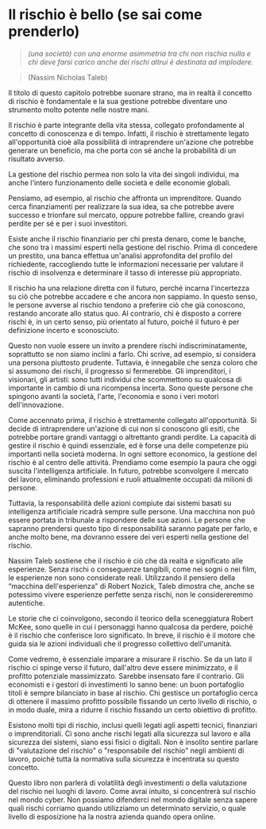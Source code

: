 <!-- \cleardoublepage -->

# Il rischio è bello (se sai come prenderlo)

> *(una società) con una enorme asimmetria tra chi non rischia nulla e chi deve farsi carico anche dei rischi altrui è destinata ad implodere.*

> (Nassim Nicholas Taleb)


Il titolo di questo capitolo potrebbe suonare strano, ma in realtà il concetto di rischio è fondamentale e la sua gestione potrebbe diventare uno strumento molto potente nelle nostre mani. 

Il rischio è parte integrante della vita stessa, collegato profondamente al concetto di conoscenza e di tempo. Infatti, il rischio è strettamente legato all'opportunità cioè alla possibilità di intraprendere un'azione che potrebbe generare un beneficio, ma che porta con sé anche la probabilità di un risultato avverso.

La gestione del rischio permea non solo la vita dei singoli individui, ma anche l'intero funzionamento delle società e delle economie globali.

Pensiamo, ad esempio, al rischio che affronta un imprenditore. Quando cerca finanziamenti per realizzare la sua idea, sa che potrebbe avere successo e trionfare sul mercato, oppure potrebbe fallire, creando gravi perdite per sé e per i suoi investitori.

Esiste anche il rischio finanziario per chi presta denaro, come le banche, che sono tra i massimi esperti nella gestione del rischio. Prima di concedere un prestito, una banca effettua un'analisi approfondita del profilo del richiedente, raccogliendo tutte le informazioni necessarie per valutare il rischio di insolvenza e determinare il tasso di interesse più appropriato.

Il rischio ha una relazione diretta con il futuro, perché incarna l'incertezza su ciò che potrebbe accadere e che ancora non sappiamo. In questo senso, le persone avverse al rischio tendono a preferire ciò che già conoscono, restando ancorate allo status quo. Al contrario, chi è disposto a correre rischi è, in un certo senso, più orientato al futuro, poiché il futuro è per definizione incerto e sconosciuto.

Questo non vuole essere un invito a prendere rischi indiscriminatamente, soprattutto se non siamo inclini a farlo. Chi scrive, ad esempio, si considera una persona piuttosto prudente. Tuttavia, è innegabile che senza coloro che si assumono dei rischi, il progresso si fermerebbe. Gli imprenditori, i visionari, gli artisti: sono tutti individui che scommettono su qualcosa di importante in cambio di una ricompensa incerta. Sono queste persone che spingono avanti la società, l'arte, l'economia e sono i veri motori dell'innovazione.

Come accennato prima, il rischio è strettamente collegato all'opportunità. Si decide di intraprendere un'azione di cui non si conoscono gli esiti, che potrebbe portare grandi vantaggi o altrettanto grandi perdite. La capacità di gestire il rischio è quindi essenziale, ed è forse una delle competenze più importanti nella società moderna. In ogni settore economico, la gestione del rischio è al centro delle attività. Prendiamo come esempio la paura che oggi suscita l'intelligenza artificiale. In futuro, potrebbe sconvolgere il mercato del lavoro, eliminando professioni e ruoli attualmente occupati da milioni di persone. 

Tuttavia, la responsabilità delle azioni compiute dai sistemi basati su intelligenza artificiale ricadrà sempre sulle persone. Una macchina non può essere portata in tribunale a rispondere delle sue azioni. Le persone che sapranno prendersi questo tipo di responsabilità saranno pagate per farlo, e anche molto bene, ma dovranno essere dei veri esperti nella gestione del rischio.

Nassim Taleb sostiene che il rischio è ciò che dà realtà e significato alle esperienze. Senza rischi o conseguenze tangibili, come nei sogni o nei film, le esperienze non sono considerate reali. Utilizzando il pensiero della “macchina dell'esperienza” di Robert Nozick, Taleb dimostra che, anche se potessimo vivere esperienze perfette senza rischi, non le considereremmo autentiche. 

Le storie che ci coinvolgono, secondo il teorico della sceneggiatura Robert McKee, sono quelle in cui i personaggi hanno qualcosa da perdere, poiché è il rischio che conferisce loro significato. In breve, il rischio è il motore che guida sia le azioni individuali che il progresso collettivo dell'umanità.


Come vedremo, è essenziale imparare a misurare il rischio. Se da un lato il rischio ci spinge verso il futuro, dall'altro deve essere minimizzato, e il profitto potenziale massimizzato. Sarebbe insensato fare il contrario. Gli economisti e i gestori di investimenti lo sanno bene: un buon portafoglio titoli è sempre bilanciato in base al rischio. Chi gestisce un portafoglio cerca di ottenere il massimo profitto possibile fissando un certo livello di rischio, o in modo duale, mira a ridurre il rischio fissando un certo obiettivo di profitto.

Esistono molti tipi di rischio, inclusi quelli legati agli aspetti tecnici, finanziari o imprenditoriali. Ci sono anche rischi legati alla sicurezza sul lavoro e alla sicurezza dei sistemi, siano essi fisici o digitali. Non è insolito sentire parlare di "valutazione del rischio" o "responsabile del rischio" negli ambienti di lavoro, poiché tutta la normativa sulla sicurezza è incentrata su questo concetto.

Questo libro non parlerà di volatilità degli investimenti o della valutazione del rischio nei luoghi di lavoro. Come avrai intuito, si concentrerà sul rischio nel mondo cyber. Non possiamo difenderci nel mondo digitale senza sapere quali rischi corriamo quando utilizziamo un determinato servizio, o quale livello di esposizione ha la nostra azienda quando opera online.

<!-- non rimuovere il commento newpage -->
<!-- \newpage -->